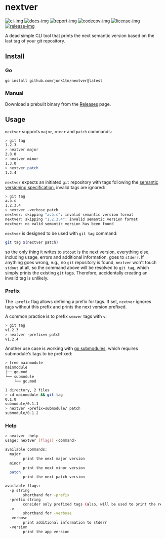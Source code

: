 # nextver

[![ci-img]][ci]
[![docs-img]][docs]
[![report-img]][report]
[![codecov-img]][codecov]
[![license-img]][license]
[![release-img]][release]

A dead simple CLI tool that prints the next semantic version based on the last tag of your git repository.

## Install

### Go

```bash
go install github.com/junk1tm/nextver@latest
```

### Manual

Download a prebuilt binary from the [Releases][release] page.

## Usage

`nextver` supports `major`, `minor` and `patch` commands:

```bash
> git tag
1.2.3
> nextver major
2.0.0
> nextver minor
1.3.0
> nextver patch
1.2.4
```

`nextver` expects an initiated `git` repository with tags following the [semantic versioning specification][semver],
invalid tags are ignored:

```bash
> git tag
a.b.c
1.2.3.4
> nextver -verbose patch
nextver: skipping "a.b.c": invalid semantic version format
nextver: skipping "1.2.3.4": invalid semantic version format
nextver: no valid semantic version has been found
```

`nextver` is designed to be used with `git tag` command:

```bash
git tag $(nextver patch)
```

so the only thing it writes to `stdout` is the next version, everything else, including usage, errors and additional
information, goes to `stderr`. If anything goes wrong, e.g., no `git` repository is found, `nextver` won't
touch `stdout` at all, so the command above will be resolved to `git tag`, which simply prints the existing `git` tags.
Therefore, accidentally creating an invalid tag is unlikely.

### Prefix

The `-prefix` flag allows defining a prefix for tags. If set, `nextver` ignores tags without this prefix and prints the
next version prefixed.

A common practice is to prefix `semver` tags with `v`:

```bash
> git tag
v1.2.3
> nextver -prefix=v patch
v1.2.4
```

Another use case is working with [go submodules][submodule], which requires submodule's tags to be prefixed:

```bash
> tree mainmodule
mainmodule
├── go.mod
└── submodule
    └── go.mod

1 directory, 2 files
> cd mainmodule && git tag
0.1.0
submodule/0.1.1
> nextver -prefix=submodule/ patch
submodule/0.1.2
```

### Help

```bash
> nextver -help
usage: nextver [flags] <command>

available commands:
  major
        print the next major version
  minor
        print the next minor version
  patch
        print the next patch version

available flags:
  -p string
        shorthand for -prefix
  -prefix string
        consider only prefixed tags (also, will be used to print the result)
  -v    
        shorthand for -verbose
  -verbose
        print additional information to stderr
  -version
        print the app version
```

[ci]: https://github.com/junk1tm/nextver/actions/workflows/go.yml
[ci-img]: https://github.com/junk1tm/nextver/actions/workflows/go.yml/badge.svg
[docs]: https://pkg.go.dev/github.com/junk1tm/nextver
[docs-img]: https://pkg.go.dev/badge/github.com/junk1tm/nextver.svg
[report]: https://goreportcard.com/report/github.com/junk1tm/nextver
[report-img]: https://goreportcard.com/badge/github.com/junk1tm/nextver
[codecov]: https://codecov.io/gh/junk1tm/nextver
[codecov-img]: https://codecov.io/gh/junk1tm/nextver/branch/main/graph/badge.svg
[license]: https://github.com/junk1tm/nextver/blob/main/LICENSE
[license-img]: https://img.shields.io/github/license/junk1tm/nextver
[release]: https://github.com/junk1tm/nextver/releases
[release-img]: https://img.shields.io/github/v/release/junk1tm/nextver
[semver]: https://semver.org/#semantic-versioning-specification-semver
[submodule]: https://github.com/go-modules-by-example/index/blob/master/009_submodules/README.md
